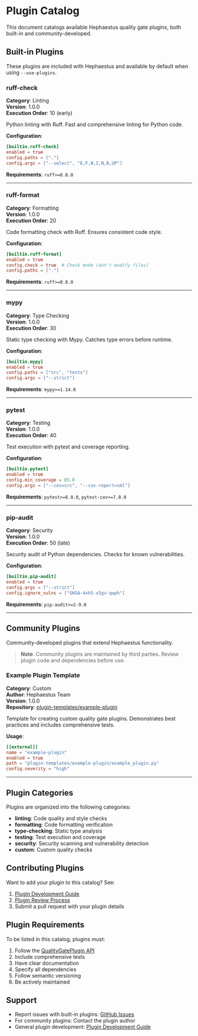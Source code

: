 # Plugin Catalog

This document catalogs available Hephaestus quality gate plugins, both built-in and community-developed.

## Built-in Plugins

These plugins are included with Hephaestus and available by default when using `--use-plugins`.

### ruff-check

**Category**: Linting  
**Version**: 1.0.0  
**Execution Order**: 10 (early)

Python linting with Ruff. Fast and comprehensive linting for Python code.

**Configuration**:
```toml
[builtin.ruff-check]
enabled = true
config.paths = ["."]
config.args = ["--select", "E,F,W,I,N,B,UP"]
```

**Requirements**: `ruff>=0.8.0`

---

### ruff-format

**Category**: Formatting  
**Version**: 1.0.0  
**Execution Order**: 20

Code formatting check with Ruff. Ensures consistent code style.

**Configuration**:
```toml
[builtin.ruff-format]
enabled = true
config.check = true  # Check mode (don't modify files)
config.paths = ["."]
```

**Requirements**: `ruff>=0.8.0`

---

### mypy

**Category**: Type Checking  
**Version**: 1.0.0  
**Execution Order**: 30

Static type checking with Mypy. Catches type errors before runtime.

**Configuration**:
```toml
[builtin.mypy]
enabled = true
config.paths = ["src", "tests"]
config.args = ["--strict"]
```

**Requirements**: `mypy>=1.14.0`

---

### pytest

**Category**: Testing  
**Version**: 1.0.0  
**Execution Order**: 40

Test execution with pytest and coverage reporting.

**Configuration**:
```toml
[builtin.pytest]
enabled = true
config.min_coverage = 85.0
config.args = ["--cov=src", "--cov-report=xml"]
```

**Requirements**: `pytest>=8.0.0`, `pytest-cov>=7.0.0`

---

### pip-audit

**Category**: Security  
**Version**: 1.0.0  
**Execution Order**: 50 (late)

Security audit of Python dependencies. Checks for known vulnerabilities.

**Configuration**:
```toml
[builtin.pip-audit]
enabled = true
config.args = ["--strict"]
config.ignore_vulns = ["GHSA-4xh5-x5gv-qwph"]
```

**Requirements**: `pip-audit>=2.9.0`

---

## Community Plugins

Community-developed plugins that extend Hephaestus functionality.

> **Note**: Community plugins are maintained by third parties. Review plugin code and dependencies before use.

### Example Plugin Template

**Category**: Custom  
**Author**: Hephaestus Team  
**Version**: 1.0.0  
**Repository**: [plugin-templates/example-plugin](../../../plugin-templates/example-plugin/)

Template for creating custom quality gate plugins. Demonstrates best practices and includes comprehensive tests.

**Usage**:
```toml
[[external]]
name = "example-plugin"
enabled = true
path = "plugin-templates/example-plugin/example_plugin.py"
config.severity = "high"
```

---

## Plugin Categories

Plugins are organized into the following categories:

- **linting**: Code quality and style checks
- **formatting**: Code formatting verification
- **type-checking**: Static type analysis
- **testing**: Test execution and coverage
- **security**: Security scanning and vulnerability detection
- **custom**: Custom quality checks

## Contributing Plugins

Want to add your plugin to this catalog? See:

1. [Plugin Development Guide](../how-to/plugin-development.md)
2. [Plugin Review Process](../how-to/plugin-review-process.md)
3. Submit a pull request with your plugin details

## Plugin Requirements

To be listed in this catalog, plugins must:

1. Follow the [QualityGatePlugin API](../how-to/plugin-development.md#plugin-api)
2. Include comprehensive tests
3. Have clear documentation
4. Specify all dependencies
5. Follow semantic versioning
6. Be actively maintained

## Support

- Report issues with built-in plugins: [GitHub Issues](https://github.com/IAmJonoBo/Hephaestus/issues)
- For community plugins: Contact the plugin author
- General plugin development: [Plugin Development Guide](../how-to/plugin-development.md)
